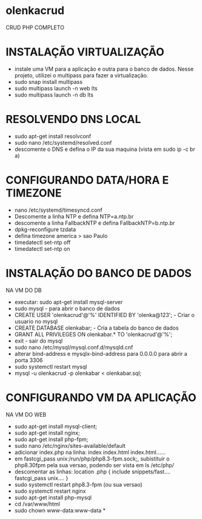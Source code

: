 # olenkacrud
CRUD PHP COMPLETO

# INSTALAÇÃO VIRTUALIZAÇÃO
- instale uma VM para a aplicação e outra para o banco de dados. Nesse projeto, utilizei o multipass para fazer a virtualização.
- sudo snap install multipass
- sudo multipass launch -n web lts
- sudo multipass launch -n db lts

# RESOLVENDO DNS LOCAL
- sudo apt-get install resolvconf
- sudo nano /etc/systemd/resolved.conf
- descomente o DNS e defina o IP da sua maquina (vista em sudo ip -c br a)

# CONFIGURANDO DATA/HORA E TIMEZONE 
- nano /etc/systemd/timesyncd.conf
- Descomente a linha NTP e defina NTP=a.ntp.br
- descomente a linha FallbackNTP e defina FallbackNTP=b.ntp.br
- dpkg-reconfigure tzdata
- defina timezone america > sao Paulo
- timedatectl set-ntp off
- timedatectl set-ntp on

# INSTALAÇÃO DO BANCO DE DADOS
NA VM DO DB
- executar: sudo apt-get install mysql-server
- sudo mysql - para abrir o banco de dados
- CREATE USER 'olenkacrud'@'%' IDENTIFIED BY 'olenka@123'; - Criar o usuario no mysql
- CREATE DATABASE olenkabar; - Cria a tabela do banco de dados
- GRANT ALL PRIVILEGES ON olenkabar.* TO 'olenkacrud'@'%';
- exit - sair do mysql
- sudo nano /etc/mysql/mysql.conf.d/mysqld.cnf
- alterar bind-address e mysqlx-bind-address para 0.0.0.0 para abrir a porta 3306 
- sudo systemctl restart mysql
- mysql -u olenkacrud -p olenkabar < olenkabar.sql;

# CONFIGURANDO VM DA APLICAÇÃO
NA VM DO WEB
- sudo apt-get install mysql-client;
- sudo apt-get install nginx;
- sudo apt-get install php-fpm;
- sudo nano /etc/nginx/sites-available/default
- adicionar index.php na linha: index index.html index.html......
- em fastcgi_pass unix:/run/php/php8.3-fpm.sock;, subistituir o php8.30fpm pela sua versao, podendo ser vista em ls /etc/php/
- descomentar as linhas:
	 location \.php {
		include snippets/fast....	
		fastcgi_pass unix....
		}
- sudo systemctl restart php8.3-fpm (ou sua versao)
- sudo systemctl restart nginx
- sudo apt-get install php-mysql
- cd /var/www/html
- sudo chown www-data:www-data *